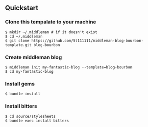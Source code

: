 ## Quickstart

### Clone this tempalate to your machine

```console
$ mkdir ~/.middleman # if it doesn't exist
$ cd ~/.middleman
$ git clone https://github.com/5t111111/middleman-blog-bourbon-template.git blog-bourbon
```

### Create middleman blog

```console
$ middleman init my-fantastic-blog --template=blog-bourbon
$ cd my-fantastic-blog
```

### Install gems

```console
$ bundle install
```

### Install bitters

```console
$ cd source/stylesheets
$ bundle exec install bitters
```

